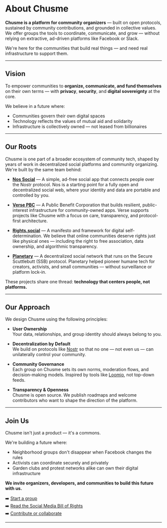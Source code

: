 # About Chusme

**Chusme is a platform for community organizers** — built on open protocols, sustained by community contributions, and grounded in collective values. We offer groups the tools to coordinate, communicate, and grow — without relying on extractive, ad-driven platforms like Facebook or Slack.

We're here for the communities that build real things — and need real infrastructure to support them.

---

## Vision

To empower communities to **organize, communicate, and fund themselves** on their own terms — with **privacy**, **security**, and **digital sovereignty** at the core.

We believe in a future where:
- Communities govern their own digital spaces
- Technology reflects the values of mutual aid and solidarity
- Infrastructure is collectively owned — not leased from billionaires

---

## Our Roots

Chusme is one part of a broader ecosystem of community tech, shaped by years of work in decentralized social platforms and community organizing. We're built by the same team behind:

- [**Nos Social**](https://nos.social/about) — A simple, ad-free social app that connects people over the Nostr protocol. Nos is a starting point for a fully open and decentralized social web, where your identity and data are portable and controlled by you.

- [**Verse PBC**](https://verse-pbc.org) — A Public Benefit Corporation that builds resilient, public-interest infrastructure for community-owned apps. Verse supports projects like Chusme with a focus on care, transparency, and protocol-first architecture.

- [**Rights.social**](https://rights.social) — A manifesto and framework for digital self-determination. We believe that online communities deserve rights just like physical ones — including the right to free association, data ownership, and algorithmic transparency.

- [**Planetary**](https://planetary.social) — A decentralized social network that runs on the Secure Scuttlebutt (SSB) protocol. Planetary helped pioneer humane tech for creators, activists, and small communities — without surveillance or platform lock-in.

These projects share one thread: **technology that centers people, not platforms.**

---

## Our Approach

We design Chusme using the following principles:

- **User Ownership**  
  Your data, relationships, and group identity should always belong to you.

- **Decentralization by Default**  
  We build on protocols like [Nostr](https://github.com/nostr-protocol/nostr) so that no one — not even us — can unilaterally control your community.

- **Community Governance**  
  Each group on Chusme sets its own norms, moderation flows, and decision-making models. Inspired by tools like [Loomio](https://www.loomio.com), not top-down feeds.

- **Transparency & Openness**  
  Chusme is open source. We publish roadmaps and welcome contributors who want to shape the direction of the platform.

---

## Join Us

Chusme isn't just a product — it's a commons.

We're building a future where:
- Neighborhood groups don't disappear when Facebook changes the rules
- Activists can coordinate securely and privately
- Garden clubs and protest networks alike can own their digital infrastructure

**We invite organizers, developers, and communities to build this future with us.**

➡️ [Start a group](https://app.holis.social)  
➡️ [Read the Social Media Bill of Rights](https://rights.social)  
➡️ [Contribute or collaborate](https://github.com/verse/chusme)

---